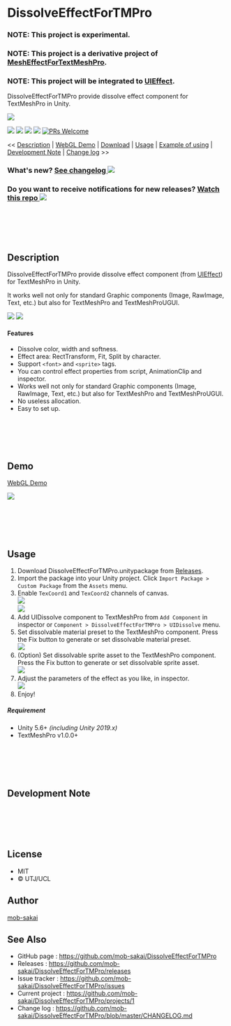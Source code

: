 DissolveEffectForTMPro
===

### NOTE: This project is experimental.
### NOTE: This project is a derivative project of [MeshEffectForTextMeshPro](https://github.com/mob-sakai/MeshEffectForTextMeshPro).
### NOTE: This project will be integrated to [UIEffect](https://github.com/mob-sakai/UIEffect).

DissolveEffectForTMPro provide dissolve effect component for TextMeshPro in Unity.

![](https://user-images.githubusercontent.com/12690315/49693817-ba23c880-fbc0-11e8-869f-f0853010b609.png)

[![](https://img.shields.io/github/release/mob-sakai/DissolveEffectForTMPro.svg?label=latest%20version)](https://github.com/mob-sakai/DissolveEffectForTMPro/releases)
[![](https://img.shields.io/github/release-date/mob-sakai/DissolveEffectForTMPro.svg)](https://github.com/mob-sakai/DissolveEffectForTMPro/releases)
![](https://img.shields.io/badge/unity-5.6%2B-green.svg)
[![](https://img.shields.io/github/license/mob-sakai/DissolveEffectForTMPro.svg)](https://github.com/mob-sakai/DissolveEffectForTMPro/blob/master/LICENSE.txt)
[![PRs Welcome](https://img.shields.io/badge/PRs-welcome-orange.svg)](http://makeapullrequest.com)

<< [Description](#Description) | [WebGL Demo](#demo) | [Download](https://github.com/mob-sakai/DissolveEffectForTMPro/releases) | [Usage](#usage) | [Example of using](#example-of-using) | [Development Note](#development-note) | [Change log](https://github.com/mob-sakai/DissolveEffectForTMPro/blob/master/CHANGELOG.md) >>

### What's new? [See changelog ![](https://img.shields.io/github/release-date/mob-sakai/DissolveEffectForTMPro.svg?label=last%20updated)](https://github.com/mob-sakai/DissolveEffectForTMPro/blob/develop/CHANGELOG.md)
### Do you want to receive notifications for new releases? [Watch this repo ![](https://img.shields.io/github/watchers/mob-sakai/DissolveEffectForTMPro.svg?style=social&label=Watch)](https://github.com/mob-sakai/DissolveEffectForTMPro/subscription)



<br><br><br><br>
## Description

DissolveEffectForTMPro provide dissolve effect component (from [UIEffect](https://github.com/mob-sakai/UIEffect)) for TextMeshPro in Unity.

It works well not only for standard Graphic components (Image, RawImage, Text, etc.) but also for TextMeshPro and TextMeshProUGUI.

![](https://user-images.githubusercontent.com/12690315/49694176-6b7a2c80-fbc8-11e8-9461-c3595736b4d5.png)
![](https://user-images.githubusercontent.com/12690315/49694175-69b06900-fbc8-11e8-9615-e675822decf3.png)


#### Features

* Dissolve color, width and softness.
* Effect area: RectTransform, Fit, Split by character.
* Support `<font>` and `<sprite>` tags.
* You can control effect properties from script, AnimationClip and inspector.
* Works well not only for standard Graphic components (Image, RawImage, Text, etc.) but also for TextMeshPro and TextMeshProUGUI.
* No useless allocation.
* Easy to set up.



<br><br><br><br>
## Demo

[WebGL Demo](http://mob-sakai.github.io/DissolveEffectForTMPro)

![](https://user-images.githubusercontent.com/12690315/49693789-34a01880-fbc0-11e8-9ef2-fa8b0e4dd438.gif)



<br><br><br><br>
## Usage

1. Download DissolveEffectForTMPro.unitypackage from [Releases](https://github.com/mob-sakai/DissolveEffectForTMPro/releases).
2. Import the package into your Unity project. Click `Import Package > Custom Package` from the `Assets` menu.  
3. Enable `TexCoord1` and `TexCoord2` channels of canvas.  
![](https://user-images.githubusercontent.com/12690315/49696625-eacf2680-fbef-11e8-9360-f597f9d4484f.png)  
![](https://user-images.githubusercontent.com/12690315/49696633-1eaa4c00-fbf0-11e8-92e5-37fa6a1e01f9.png)
1. Add UIDissolve component to TextMeshPro from `Add Component` in inspector or `Component > DissolveEffectForTMPro > UIDissolve` menu.
2. Set dissolvable material preset to the TextMeshPro component. Press the Fix button to generate or set dissolvable material preset.  
![](https://user-images.githubusercontent.com/12690315/49694638-3e7e4780-fbd1-11e8-8c7f-4d9a2e6c365a.png)
5. (Option) Set dissolvable sprite asset to the TextMeshPro component. Press the Fix button to generate or set dissolvable sprite asset.  
![](https://user-images.githubusercontent.com/12690315/49694647-535adb00-fbd1-11e8-8bea-7a64fdf00de0.png)
6.  Adjust the parameters of the effect as you like, in inspector.  
![](https://user-images.githubusercontent.com/12690315/49696677-e0615c80-fbf0-11e8-98f5-c60890915129.gif)
7.  Enjoy!



##### Requirement

* Unity 5.6+ *(including Unity 2019.x)*
* TextMeshPro v1.0.0+



<br><br><br><br>
## Development Note



<br><br><br><br>
## License

* MIT
* © UTJ/UCL



## Author

[mob-sakai](https://github.com/mob-sakai)



## See Also

* GitHub page : https://github.com/mob-sakai/DissolveEffectForTMPro
* Releases : https://github.com/mob-sakai/DissolveEffectForTMPro/releases
* Issue tracker : https://github.com/mob-sakai/DissolveEffectForTMPro/issues
* Current project : https://github.com/mob-sakai/DissolveEffectForTMPro/projects/1
* Change log : https://github.com/mob-sakai/DissolveEffectForTMPro/blob/master/CHANGELOG.md
